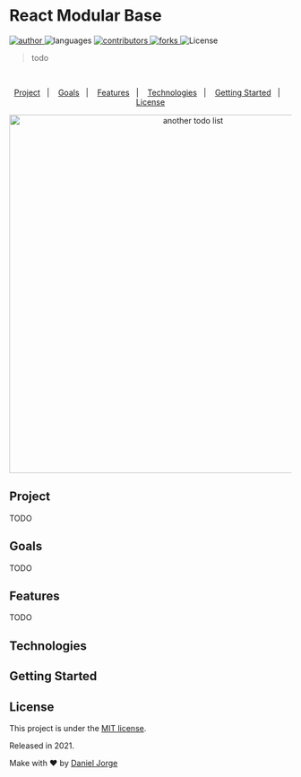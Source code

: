 <div align="center">
    <!-- <img
      alt="another todo list"
      title="another todo list"
      src=".github/another-todo-list.svg"
      width="150px" /> -->
</div>

<h1 align="left">React Modular Base</h1>

<p align="left">
   <a href="https://github.com/danieljpgo">
      <img
        alt="author"
        src="https://img.shields.io/badge/author-danieljpgo-9CA3AF?style=flat&labelColor=E5E7EB"
      />
   </a>
   <img
      alt="languages"
      src="https://img.shields.io/github/languages/count/danieljpgo/tic-tac-toe?color=9CA3AF&style=flat&labelColor=E5E7EB"
   />
   <a href="https://github.com/danieljpgo/react-modular-base/graphs/contributors">
      <img
        alt="contributors"
        src="https://img.shields.io/github/stars/danieljpgo/tic-tac-toe?color=9CA3AF&style=flat&labelColor=E5E7EB"/>
   </a>
    <a href="https://github.com/danieljpgo/react-modular-base/network/members">
      <img
         alt="forks"
         src="https://img.shields.io/github/forks/danieljpgo/tic-tac-toe?color=9CA3AF&style=flat&labelColor=E5E7EB"/>
   </a>
     <img alt="License" src="https://img.shields.io/badge/license-MIT-9CA3AF?style=flat&labelColor=E5E7EB">
</p>

> todo

&nbsp;

<p align="center">
   <a href="#project">Project</a>&nbsp;&nbsp;&nbsp;|&nbsp;&nbsp;&nbsp;
   <a href="#goals">Goals</a>&nbsp;&nbsp;&nbsp;|&nbsp;&nbsp;&nbsp;
   <a href="#features">Features</a>&nbsp;&nbsp;&nbsp;|&nbsp;&nbsp;&nbsp;
   <a href="#technologies">Technologies</a>&nbsp;&nbsp;&nbsp;|&nbsp;&nbsp;&nbsp;
   <a href="#getting-started">Getting Started</a>&nbsp;&nbsp;&nbsp;|&nbsp;&nbsp;&nbsp;
   <a href="#license">License</a>
</p>

<div align="center">
   <img
      alt="another todo list"
      title="another todo list"
      src=".github/anim.gif"
      width="640px" />
</div>

## Project
TODO


## Goals
TODO


## Features
TODO


## Technologies
<!-- The main technologies used to develop the project were:
- [React](https://reactjs.org/)
- [Tailwind](https://tailwindcss.com/) 
- [Testing Library](https://testing-library.com/)
- [Framer Motion](https://www.framer.com/motion/)
- [Typescript](https://www.typescriptlang.org/)

This project was bootstrapped with:
- [create-react-app](https://github.com/facebook/create-react-app)

Custom configuration layer with:
- [craco](https://github.com/gsoft-inc/craco) -->


## Getting Started
<!-- First of all, you may clone this project:
```
git clone https://github.com/danieljpgo/react-modular-base.git
```
Run the following scripts in order to execute the application:
```
// install dependencies
yarn install

// start the application
yarn start
``` -->

<!-- ## TODO

- [x] Limpar CRA
- [x] Organizar estrutura inicial
- [x] Eslint
- [x] React Router v6
- [x] Lazy Loading + Rotas privadas
- [x] Suspense + Fallback
- [x] Folder Structure
- [x] Folders com exemplos (hooks, types, constants, utils e etc)
- [x] Nested Router files
- [ ] Axios + interceptors
- [ ] Global State (Context with useReducer + padrões do another todo)
- [ ] Auth Provider With Context
- [ ] CSS Global + variaveis
- [ ] Test Setup + exemplos
- [ ] Error Boundary
- [ ] .env + fonte unica de leitura dos env (perfomace)
- [ ] Webvitals
- [ ] ...
- [ ] manifest.json
- [ ] Documentação
  - Arquivo de rotas por modulo (escalabilidade)
  - Usar apenas quando necessário um estado global, mas caso seja necessário, exemplo (auth)
  - Apontar as escolhas tomadas
  - link de referencias e etc.
- Release
- SEO
- Protect Router (role)
- Layout com menu e headers (links do menu)
- Listagem de usuarios dinamicamente e fetch de detalhes de usuários


## Corrigir

Estruturas de pastas (pensar sobre context por modulos?)

Eslint
eslint-plugin-filenames
"plugins": ["filenames"],
"filenames/match-exported": [1, "pascal"]

https://github.com/benmosher/eslint-plugin-import/blob/master/docs/rules/no-anonymous-default-export.md -->


## License
This project is under the [MIT license](https://github.com/danieljpgo/react-modular-base/blob/master/LICENSE).
<div>Released in 2021.</div>

Make with ❤️ by [Daniel Jorge](https://github.com/danieljpgo)